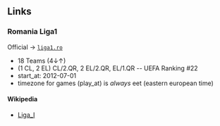 
## Links

### Romania Liga1

Official  -> [`liga1.ro`](http://liga1.ro)

- 18 Teams (4↓↑)
- (1 CL, 2 EL)  CL/2.QR, 2 EL/2.QR, EL/1.QR -- UEFA Ranking #22
- start_at: 2012-07-01
- timezone for games (play_at) is *always* eet (eastern european time)


#### Wikipedia

- [Liga_I](http://en.wikipedia.org/wiki/Liga_I)


